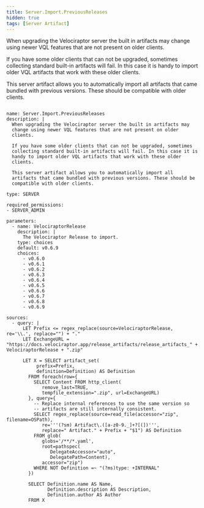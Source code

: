 ```yaml
---
title: Server.Import.PreviousReleases
hidden: true
tags: [Server Artifact]
---
```


When upgrading the Velociraptor server the built in artifacts may
change using newer VQL features that are not present on older
clients.

If you have some older clients that can not be upgraded, sometimes
collecting standard built-in artifacts will fail. In this case it is
handy to import older VQL artifacts that work with these older
clients.

This server artifact allows you to automatically import all
artifacts that came bundled with previous versions. These should be
compatible with older clients.


<pre><code class="language-yaml">
name: Server.Import.PreviousReleases
description: |
  When upgrading the Velociraptor server the built in artifacts may
  change using newer VQL features that are not present on older
  clients.

  If you have some older clients that can not be upgraded, sometimes
  collecting standard built-in artifacts will fail. In this case it is
  handy to import older VQL artifacts that work with these older
  clients.

  This server artifact allows you to automatically import all
  artifacts that came bundled with previous versions. These should be
  compatible with older clients.

type: SERVER

required_permissions:
- SERVER_ADMIN

parameters:
  - name: VelociraptorRelease
    description: |
      The Velociraptor Release to import.
    type: choices
    default: v0.6.9
    choices:
      - v0.6.0
      - v0.6.1
      - v0.6.2
      - v0.6.3
      - v0.6.4
      - v0.6.5
      - v0.6.6
      - v0.6.7
      - v0.6.8
      - v0.6.9

sources:
  - query: |
      LET Prefix &lt;= regex_replace(source=VelociraptorRelease, re='\\.', replace="") + "."
      LET ExchangeURL = "https://docs.velociraptor.app/release_artifacts/release_artifacts_" + VelociraptorRelease + ".zip"

      LET X = SELECT artifact_set(
           prefix=Prefix,
           definition=Definition) AS Definition
        FROM foreach(row={
          SELECT Content FROM http_client(
             remove_last=TRUE,
             tempfile_extension=".zip", url=ExchangeURL)
        }, query={
          -- Replace internal references to use the same version so
          -- artifacts are still internally consistent.
          SELECT regex_replace(source=read_file(accessor="zip", filename=OSPath),
             re='''(?sm) Artifact\.([a-z0-9._]+?[(])''',
             replace=" Artifact." + Prefix + "$1") AS Definition
          FROM glob(
             globs='/**/*.yaml',
             root=pathspec(
                DelegateAccessor="auto",
                DelegatePath=Content),
             accessor="zip")
          WHERE NOT Definition =~ "(?ms)type: +INTERNAL"
        })

        SELECT Definition.name AS Name,
               Definition.description AS Description,
               Definition.author AS Author
        FROM X

</code></pre>

